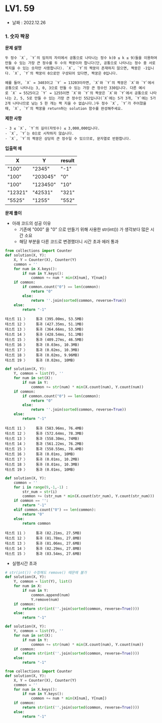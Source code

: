 # LV1. 59

- 날짜 : 2022.12.26



### 1. 숫자 짝꿍

**문제 설명**

```
두 정수 `X`, `Y`의 임의의 자리에서 공통으로 나타나는 정수 k(0 ≤ k ≤ 9)들을 이용하여 만들 수 있는 가장 큰 정수를 두 수의 짝꿍이라 합니다(단, 공통으로 나타나는 정수 중 서로 짝지을 수 있는 숫자만 사용합니다). `X`, `Y`의 짝꿍이 존재하지 않으면, 짝꿍은 -1입니다. `X`, `Y`의 짝꿍이 0으로만 구성되어 있다면, 짝꿍은 0입니다.

예를 들어, `X` = 3403이고 `Y` = 13203이라면, `X`와 `Y`의 짝꿍은 `X`와 `Y`에서 공통으로 나타나는 3, 0, 3으로 만들 수 있는 가장 큰 정수인 330입니다. 다른 예시로 `X` = 5525이고 `Y` = 1255이면 `X`와 `Y`의 짝꿍은 `X`와 `Y`에서 공통으로 나타나는 2, 5, 5로 만들 수 있는 가장 큰 정수인 552입니다(`X`에는 5가 3개, `Y`에는 5가 2개 나타나므로 남는 5 한 개는 짝 지을 수 없습니다.)두 정수 `X`, `Y`가 주어졌을 때, `X`, `Y`의 짝꿍을 return하는 solution 함수를 완성해주세요.
```

**제한 사항**

```
- 3 ≤ `X`, `Y`의 길이(자릿수) ≤ 3,000,000입니다.
- `X`, `Y`는 0으로 시작하지 않습니다.
- `X`, `Y`의 짝꿍은 상당히 큰 정수일 수 있으므로, 문자열로 반환합니다.
```

**입출력 예**

| X       | Y        | result |
| ------- | -------- | ------ |
| "100"   | "2345"   | "-1"   |
| "100"   | "203045" | "0"    |
| "100"   | "123450" | "10"   |
| "12321" | "42531"  | "321"  |
| "5525"  | "1255"   | "552"  |

**문제 풀이**

- 아래 코드의 성공 이유
  - 기존에 "000" 을 "0" 으로 만들기 위해 사용한 str(int()) 가 생각보다 많은 시간 소요
  - 해당 부분을 다른 코드로 변경했더니 시간 초과 에러 통과

```python
from collections import Counter
def solution(X, Y):
    X, Y = Counter(X), Counter(Y)
    common = ''
    for num in X.keys():
        if num in Y.keys():
            common += num * min(X[num], Y[num])
    if common:
        if common.count("0") == len(common):
            return "0"
        else:
            return ''.join(sorted(common, reverse=True))
    else:
        return "-1"
```

```
테스트 11 〉	통과 (395.00ms, 53.5MB)
테스트 12 〉	통과 (427.35ms, 51.1MB)
테스트 13 〉	통과 (364.66ms, 53.5MB)
테스트 14 〉	통과 (428.54ms, 51.1MB)
테스트 15 〉	통과 (409.27ms, 46.5MB)
테스트 16 〉	통과 (0.03ms, 10.3MB)
테스트 17 〉	통과 (0.02ms, 10.3MB)
테스트 18 〉	통과 (0.02ms, 9.96MB)
테스트 19 〉	통과 (0.02ms, 10MB)
```

```python
def solution(X, Y):
    Y, common = list(Y), ''
    for num in set(X):
        if num in Y:
            common += str(num) * min(X.count(num), Y.count(num))
    if common:
        if common.count("0") == len(common):
            return "0"
        else:
            return ''.join(sorted(common, reverse=True))
    else:
        return "-1"
```

```
테스트 11 〉	통과 (583.96ms, 76.4MB)
테스트 12 〉	통과 (572.64ms, 78.3MB)
테스트 13 〉	통과 (558.30ms, 74MB)
테스트 14 〉	통과 (561.22ms, 76.2MB)
테스트 15 〉	통과 (558.55ms, 78.4MB)
테스트 16 〉	통과 (0.01ms, 10MB)
테스트 17 〉	통과 (0.01ms, 10.2MB)
테스트 18 〉	통과 (0.01ms, 10.3MB)
테스트 19 〉	통과 (0.01ms, 10MB)
```

```python
def solution(X, Y):
    common = ''
    for i in range(9,-1,-1) :
        str_num = str(i)
        common += (str_num * min(X.count(str_num), Y.count(str_num)))
    if common == '':
        return "-1"
    elif common.count("0") == len(common):
        return "0"
    else:
        return common
```

```
테스트 11 〉	통과 (82.21ms, 27.5MB)
테스트 12 〉	통과 (81.78ms, 27.8MB)
테스트 13 〉	통과 (81.06ms, 27.6MB)
테스트 14 〉	통과 (82.29ms, 27.8MB)
테스트 15 〉	통과 (83.54ms, 27.6MB)
```

- 실행시간 초과

```python
# str(int()) 수정해도 remove() 때문에 불가
def solution(X, Y):
    Y, common = list(Y), list()
    for num in X:
        if num in Y:
            common.append(num)
            Y.remove(num)
    if common:
        return str(int(''.join(sorted(common, reverse=True))))
    else:
        return "-1"
```

```python
def solution(X, Y):
    Y, common = list(Y), ''
    for num in set(X):
        if num in Y:
            common += str(num) * min(X.count(num), Y.count(num))
    if common:
        return str(int(''.join(sorted(common, reverse=True))))
    else:
        return "-1"
```

```python
from collections import Counter
def solution(X, Y):
    X, Y = Counter(X), Counter(Y)
    common = ''
    for num in X.keys():
        if num in Y.keys():
            common += num * min(X[num], Y[num])
    if common:
        return str(int(''.join(sorted(common, reverse=True))))
    else:
        return "-1"
```

